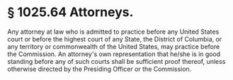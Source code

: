 # § 1025.64   Attorneys.

Any attorney at law who is admitted to practice before any United States court or before the highest court of any State, the District of Columbia, or any territory or commonwealth of the United States, may practice before the Commission. An attorney's own representation that he/she is in good standing before any of such courts shall be sufficient proof thereof, unless otherwise directed by the Presiding Officer or the Commission.




